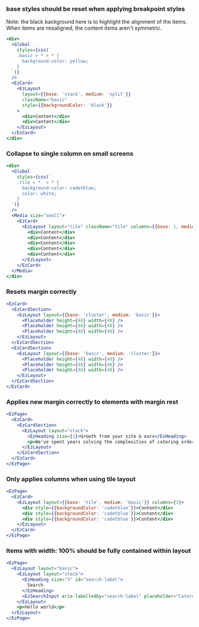 ### base styles should be reset when applying breakpoint styles

Note: the black background here is to highlight the alignment of the items.
When items are misaligned, the content items aren't symmetric.

```jsx
<div>
  <Global
    styles={css(`
    .basic > * > * {
      background-color: yellow;
    }
  `)}
  />
  <EzCard>
    <EzLayout
      layout={{base: 'stack', medium: 'split'}}
      className="basic"
      style={{backgroundColor: 'black'}}
    >
      <div>Content</div>
      <div>Content</div>
    </EzLayout>
  </EzCard>
</div>
```

### Collapse to single column on small screens

```jsx
<div>
  <Global
    styles={css(`
    .tile > *  > * {
      background-color: cadetblue;
      color: white;
    }
  `)}
  />
  <Media size="small">
    <EzCard>
      <EzLayout layout="tile" className="tile" columns={{base: 1, medium: 3}}>
        <div>Content</div>
        <div>Content</div>
        <div>Content</div>
        <div>Content</div>
        <div>Content</div>
      </EzLayout>
    </EzCard>
  </Media>
</div>
```

### Resets margin correctly

```jsx
<EzCard>
  <EzCardSection>
    <EzLayout layout={{base: 'cluster', medium: 'basic'}}>
      <Placeholder height={48} width={48} />
      <Placeholder height={48} width={48} />
      <Placeholder height={48} width={48} />
    </EzLayout>
  </EzCardSection>
  <EzCardSection>
    <EzLayout layout={{base: 'basic', medium: 'cluster'}}>
      <Placeholder height={48} width={48} />
      <Placeholder height={48} width={48} />
      <Placeholder height={48} width={48} />
    </EzLayout>
  </EzCardSection>
</EzCard>
```

### Applies new margin correctly to elements with margin rest

```jsx
<EzPage>
  <EzCard>
    <EzCardSection>
      <EzLayout layout="stack">
        <EzHeading size={3}>Growth from your site & ours</EzHeading>
        <p>We've spent years solving the complexities of catering orders.</p>
      </EzLayout>
    </EzCardSection>
  </EzCard>
</EzPage>
```

### Only applies columns when using tile layout

```jsx
<EzPage>
  <EzCard>
    <EzLayout layout={{base: 'tile', medium: 'basic'}} columns={3}>
      <div style={{backgroundColor: 'cadetblue'}}>Content</div>
      <div style={{backgroundColor: 'cadetblue'}}>Content</div>
      <div style={{backgroundColor: 'cadetblue'}}>Content</div>
    </EzLayout>
  </EzCard>
</EzPage>
```

### Items with width: 100% should be fully contained within layout

```jsx
<EzPage>
  <EzLayout layout="basic">
    <EzLayout layout="stack">
      <EzHeading size="3" id="search-label">
        Search
      </EzHeading>
      <EzSearchInput aria-labelledby="search-label" placeholder="Caterer, cuisine, etc." />
    </EzLayout>
    <p>hello world</p>
  </EzLayout>
</EzPage>
```
